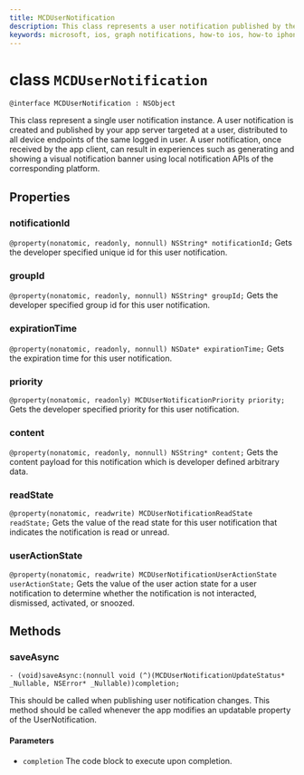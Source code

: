 ```yaml
---
title: MCDUserNotification
description: This class represents a user notification published by the app server via Graph Notifications and received by the app client.
keywords: microsoft, ios, graph notifications, how-to ios, how-to iphone
---
```


# class `MCDUserNotification`

```
@interface MCDUserNotification : NSObject
```


This class represent a single user notification instance. A user notification is created and published by your app server targeted at a user, distributed to all device endpoints of the same logged in user.
A user notification, once received by the app client, can result in experiences such as generating and showing a visual notification banner using local notification APIs of the corresponding platform.

## Properties

### notificationId
`@property(nonatomic, readonly, nonnull) NSString* notificationId;`
Gets the developer specified unique id for this user notification.

### groupId
`@property(nonatomic, readonly, nonnull) NSString* groupId;`
Gets the developer specified group id for this user notification.

### expirationTime
`@property(nonatomic, readonly, nonnull) NSDate* expirationTime;`
Gets the expiration time for this user notification.

### priority
`@property(nonatomic, readonly) MCDUserNotificationPriority priority;`
Gets the developer specified priority for this user notification.

### content
`@property(nonatomic, readonly, nonnull) NSString* content;`
Gets the content payload for this notification which is developer defined arbitrary data.

###  readState
`@property(nonatomic, readwrite) MCDUserNotificationReadState readState;`
Gets the value of the read state for this user notification that indicates the notification is read or unread.

### userActionState
`@property(nonatomic, readwrite) MCDUserNotificationUserActionState userActionState;`
Gets the value of the user action state for a user notification to determine whether the notification is 
not interacted, dismissed, activated, or snoozed. 

## Methods

### saveAsync
`- (void)saveAsync:(nonnull void (^)(MCDUserNotificationUpdateStatus* _Nullable, NSError* _Nullable))completion;`

This should be called when publishing user notification changes. This method should be called whenever 
the app modifies an updatable property of the UserNotification.

#### Parameters
* `completion` The code block to execute upon completion.
